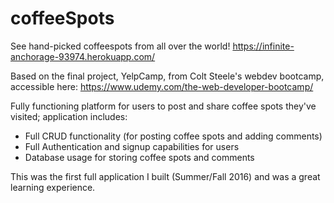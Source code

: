 # coffeeSpots
See hand-picked coffeespots from all over the world! https://infinite-anchorage-93974.herokuapp.com/

Based on the final project, YelpCamp, from Colt Steele's webdev bootcamp, accessible here: https://www.udemy.com/the-web-developer-bootcamp/

Fully functioning platform for users to post and share coffee spots they've visited; application includes:
- Full CRUD functionality (for posting coffee spots and adding comments)
- Full Authentication and signup capabilities for users
- Database usage for storing coffee spots and comments

This was the first full application I built (Summer/Fall 2016) and was a great learning experience.
